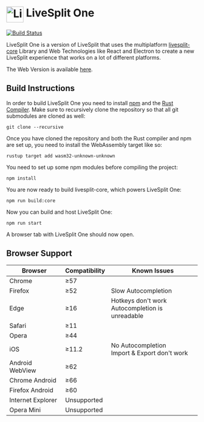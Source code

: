 <h1> <img src="https://raw.githubusercontent.com/LiveSplit/LiveSplit/master/LiveSplit/Resources/Icon.png" alt="LiveSplit" height="42" width="45" align="top"/> LiveSplit One</h1>

[![Build Status](https://travis-ci.org/LiveSplit/LiveSplitOne.svg?branch=master)](https://travis-ci.org/LiveSplit/LiveSplitOne)

LiveSplit One is a version of LiveSplit that uses the multiplatform
[livesplit-core](https://github.com/LiveSplit/livesplit-core) Library and Web
Technologies like React and Electron to create a new LiveSplit experience that
works on a lot of different platforms.

The Web Version is available [here](https://livesplit.github.io/LiveSplitOne/).

## Build Instructions

In order to build LiveSplit One you need to install
[npm](https://www.npmjs.com/get-npm) and the [Rust
Compiler](https://www.rust-lang.org/). Make sure to recursively clone the
repository so that all git submodules are cloned as well:
```
git clone --recursive
```
Once you have cloned the repository and both the Rust compiler and npm are set
up, you need to install the WebAssembly target like so:
```
rustup target add wasm32-unknown-unknown
```
You need to set up some npm modules before compiling the project:
```
npm install
```
You are now ready to build livesplit-core, which powers LiveSplit One:
```
npm run build:core
```
Now you can build and host LiveSplit One:
```
npm run start
```
A browser tab with LiveSplit One should now open.

## Browser Support

| Browser | Compatibility | Known Issues |
|---------|---------------|--------------|
| Chrome  | ≥57          | |
| Firefox | ≥52          | Slow Autocompletion |
| Edge    | ≥16          | Hotkeys don't work<br>Autocompletion is unreadable |
| Safari  | ≥11          | |
| Opera   | ≥44          | |
| iOS     | ≥11.2        | No Autocompletion<br>Import & Export don't work |
| Android WebView | ≥62 | |
| Chrome Android | ≥66 | |
| Firefox Android | ≥60 | |
| Internet Explorer | Unsupported | |
| Opera Mini | Unsupported | |
